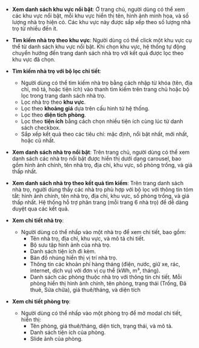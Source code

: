 -   **Xem danh sách khu vực nổi bật**: Ở trang chủ, người dùng có thể xem các khu vực nổi bật, mỗi khu vực hiển thị tên, hình ảnh minh họa, và số lượng nhà trọ hiện có. Các khu vực này được sắp xếp theo số lượng nhà trọ từ nhiều đến ít.
-   **Tìm kiếm nhà trọ theo khu vực**: Người dùng có thể click một khu vực cụ thể từ danh sách khu vực nổi bật. Khi chọn khu vực, hệ thống tự động chuyển hướng đến trang danh sách nhà trọ với kết quả được lọc theo khu vực đã chọn.

-   **Tìm kiếm nhà trọ với bộ lọc chi tiết**:
    -   Người dùng có thể tìm kiếm nhà trọ bằng cách nhập từ khóa (tên, địa chỉ, mô tả, hoặc tiện ích) vào thanh tìm kiếm trên trang chủ hoặc bộ lọc trong trang danh sách nhà trọ.
    -   Lọc nhà trọ theo **khu vực**.
    -   Lọc theo **khoảng giá** dựa trên cấu hình từ hệ thống.
    -   Lọc theo **diện tích phòng**.
    -   Lọc theo **tiện ích** bằng cách chọn nhiều tiện ích cùng lúc từ danh sách checkbox.
    -   Sắp xếp kết quả theo các tiêu chí: mặc định, nổi bật nhất, mới nhất, hoặc cũ nhất.
-   **Xem danh sách nhà trọ nổi bật**: Trên trang chủ, người dùng có thể xem danh sách các nhà trọ nổi bật được hiển thị dưới dạng carousel, bao gồm hình ảnh chính, tên nhà trọ, địa chỉ, khu vực, số phòng trống, và giá thấp nhất.
-   **Xem danh sách nhà trọ theo kết quả tìm kiếm**: Trên trang danh sách nhà trọ, người dùng thấy các nhà trọ phù hợp với bộ lọc với thông tin tóm tắt: hình ảnh chính, tên nhà trọ, địa chỉ, khu vực, số phòng trống, và giá thấp nhất. Hệ thống hỗ trợ phân trang (mỗi trang 6 nhà trọ) để dễ dàng duyệt qua các kết quả.
-   **Xem chi tiết nhà trọ**:

    -   Người dùng có thể nhấp vào một nhà trọ để xem chi tiết, bao gồm:
        -   Tên nhà trọ, địa chỉ, khu vực, và mô tả chi tiết.
        -   Bộ sưu tập hình ảnh của nhà trọ.
        -   Danh sách tiện ích đi kèm.
        -   Bản đồ nhúng hiển thị vị trí nhà trọ.
        -   Thông tin các khoản phí hàng tháng (điện, nước, giữ xe, rác, internet, dịch vụ) với đơn vị cụ thể (kWh, m³, tháng).
        -   Danh sách các phòng thuộc nhà trọ với thông tin chi tiết. Mỗi phòng hiển thị hình ảnh chính, tên phòng, trạng thái (Trống, Đã thuê, Sửa chữa), giá thuê/tháng, và diện tích

-   **Xem chi tiết phòng trọ**:
    -   Người dùng có thể nhấp vào một phòng trọ để mở modal chi tiết, hiển thị:
        -   Tên phòng, giá thuê/tháng, diện tích, trạng thái, và mô tả.
        -   Danh sách tiện ích của phòng.
        -   Slide ảnh của phòng.
